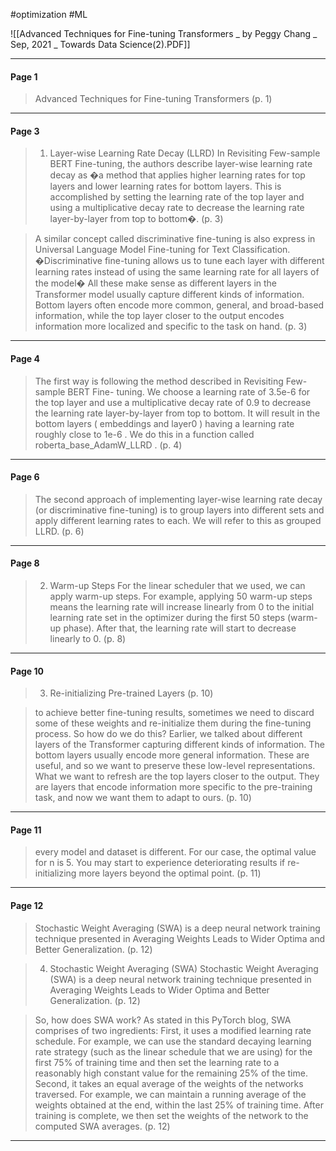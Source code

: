#optimization #ML

![[Advanced Techniques for Fine-tuning Transformers _ by Peggy Chang _ Sep, 2021 _ Towards Data Science(2).PDF]]

---

#### Page 1

> Advanced Techniques for Fine-tuning Transformers (p. 1)

---
#### Page 3

> 1. Layer-wise Learning Rate Decay (LLRD) In Revisiting Few-sample BERT Fine-tuning, the authors describe layer-wise learning rate decay as �a method that applies higher learning rates for top layers and lower learning rates for bottom layers. This is accomplished by setting the learning rate of the top layer and using a multiplicative decay rate to decrease the learning rate layer-by-layer from top to bottom�. (p. 3)

> A similar concept called discriminative fine-tuning is also express in Universal Language Model Fine-tuning for Text Classification. �Discriminative fine-tuning allows us to tune each layer with different learning rates instead of using the same learning rate for all layers of the model� All these make sense as different layers in the Transformer model usually capture different kinds of information. Bottom layers often encode more common, general, and broad-based information, while the top layer closer to the output encodes information more localized and specific to the task on hand. (p. 3)

---
#### Page 4

> The first way is following the method described in Revisiting Few-sample BERT Fine- tuning. We choose a learning rate of 3.5e-6 for the top layer and use a multiplicative decay rate of 0.9 to decrease the learning rate layer-by-layer from top to bottom. It will result in the bottom layers ( embeddings and layer0 ) having a learning rate roughly close to 1e-6 . We do this in a function called roberta_base_AdamW_LLRD . (p. 4)

---
#### Page 6

> The second approach of implementing layer-wise learning rate decay (or discriminative fine-tuning) is to group layers into different sets and apply different learning rates to each. We will refer to this as grouped LLRD. (p. 6)

---
#### Page 8

> 2. Warm-up Steps For the linear scheduler that we used, we can apply warm-up steps. For example, applying 50 warm-up steps means the learning rate will increase linearly from 0 to the initial learning rate set in the optimizer during the first 50 steps (warm-up phase). After that, the learning rate will start to decrease linearly to 0. (p. 8)

---
#### Page 10

> 3. Re-initializing Pre-trained Layers (p. 10)

> to achieve better fine-tuning results, sometimes we need to discard some of these weights and re-initialize them during the fine-tuning process. So how do we do this? Earlier, we talked about different layers of the Transformer capturing different kinds of information. The bottom layers usually encode more general information. These are useful, and so we want to preserve these low-level representations. What we want to refresh are the top layers closer to the output. They are layers that encode information more specific to the pre-training task, and now we want them to adapt to ours. (p. 10)

---
#### Page 11

> every model and dataset is different. For our case, the optimal value for n is 5. You may start to experience deteriorating results if re-initializing more layers beyond the optimal point. (p. 11)

---
#### Page 12

> Stochastic Weight Averaging (SWA) is a deep neural network training technique presented in Averaging Weights Leads to Wider Optima and Better Generalization. (p. 12)

> 4. Stochastic Weight Averaging (SWA) Stochastic Weight Averaging (SWA) is a deep neural network training technique presented in Averaging Weights Leads to Wider Optima and Better Generalization. (p. 12)

> So, how does SWA work? As stated in this PyTorch blog, SWA comprises of two ingredients: First, it uses a modified learning rate schedule. For example, we can use the standard decaying learning rate strategy (such as the linear schedule that we are using) for the first 75% of training time and then set the learning rate to a reasonably high constant value for the remaining 25% of the time. Second, it takes an equal average of the weights of the networks traversed. For example, we can maintain a running average of the weights obtained at the end, within the last 25% of training time. After training is complete, we then set the weights of the network to the computed SWA averages. (p. 12)

---
